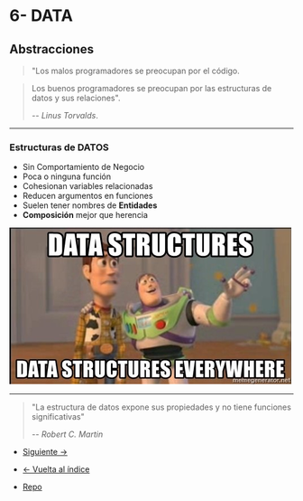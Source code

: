 # 6- DATA

## Abstracciones

> "Los malos programadores se preocupan por el código.

> Los buenos programadores se preocupan por las estructuras de datos y sus relaciones".
>
> -- _Linus Torvalds_.

---

### Estructuras de DATOS

- Sin Comportamiento de Negocio
- Poca o ninguna función
- Cohesionan variables relacionadas
- Reducen argumentos en funciones
- Suelen tener nombres de **Entidades**
- **Composición** mejor que herencia

![Estructuras de datos por todas partes](./data-everywhere.jpg)

---

> "La estructura de datos expone sus propiedades y no tiene funciones significativas"
>
> -- _Robert C. Martin_

- [Siguiente ->](./7-objects.md)

- [<- Vuelta al índice ](./)

- [Repo](https://github.com/AcademiaBinaria/CleanCode)
